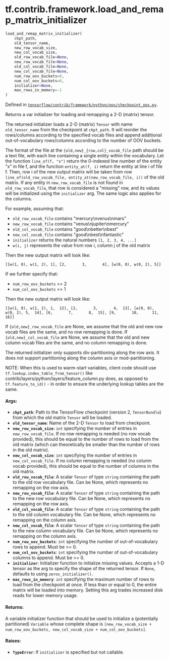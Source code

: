 <div itemscope itemtype="http://developers.google.com/ReferenceObject">
<meta itemprop="name" content="tf.contrib.framework.load_and_remap_matrix_initializer" />
</div>

# tf.contrib.framework.load_and_remap_matrix_initializer

``` python
load_and_remap_matrix_initializer(
    ckpt_path,
    old_tensor_name,
    new_row_vocab_size,
    new_col_vocab_size,
    old_row_vocab_file=None,
    new_row_vocab_file=None,
    old_col_vocab_file=None,
    new_col_vocab_file=None,
    num_row_oov_buckets=0,
    num_col_oov_buckets=0,
    initializer=None,
    max_rows_in_memory=-1
)
```



Defined in [`tensorflow/contrib/framework/python/ops/checkpoint_ops.py`](https://www.tensorflow.org/code/tensorflow/contrib/framework/python/ops/checkpoint_ops.py).

Returns a var initializer for loading and remapping a 2-D (matrix) tensor.

The returned initializer loads a 2-D (matrix) `Tensor` with name
`old_tensor_name` from the checkpoint at `ckpt_path`. It will reorder the
rows/columns according to the specified vocab files and append additional
out-of-vocabulary rows/columns according to the number of OOV buckets.

The format of the file at the `{old,new}_{row,col}_vocab_file` path should be
a text file, with each line containing a single entity within the vocabulary.
Let the function `line_of(f, "x")` return the 0-indexed line number of the
entity "x" in file f, and the function `entity_at(f, i)` return the entity at
line i of file f. Then, row i of the new output matrix will be taken from row
`line_of(old_row_vocab_file, entity_at(new_row_vocab_file, i))` of the old
matrix. If any entity in `new_row_vocab_file` is not found in
`old_row_vocab_file`, that row is considered a "missing" row, and its values
will be initialized using the `initializer` arg. The same logic also applies
for the columns.

For example, assuming that:

* `old_row_vocab_file` contains "mercury\nvenus\nmars"
* `new_row_vocab_file` contains "venus\njupiter\nmercury"
* `old_col_vocab_file` contains "good\nbetter\nbest"
* `new_col_vocab_file` contains "good\nbest\nfantastic"
* `initializer` returns the natural numbers `[1, 2, 3, 4, ...]`
* `w(i, j)` represents the value from row i, column j of the old matrix

Then the new output matrix will look like:

`[[w(1, 0), w(1, 2), 1],
  [2,       3,       4],
  [w(0, 0), w(0, 2), 5]]`

If we further specify that:

* `num_row_oov_buckets` == 2
* `num_col_oov_buckets` == 1

Then the new output matrix will look like:

`[[w(1, 0), w(1, 2), 1,  12],
  [2,       3,       4,  13],
  [w(0, 0), w(0, 2), 5,  14],
  [6,       7,       8,  15],
  [9,       10,      11, 16]]`

If `{old,new}_row_vocab_file` are None, we assume that the old and new row
vocab files are the same, and no row remapping is done. If
`{old,new}_col_vocab_file` are None, we assume that the old and new column
vocab files are the same, and no column remapping is done.

The returned initializer only supports div-partitioning along the row axis. It
does not support partitioning along the column axis or mod-partitioning.

NOTE: When this is used to warm-start variables, client code should use
`tf.lookup.index_table_from_tensor()` like
contrib/layers/python/layers/feature_column.py does, as opposed to
`tf.feature_to_id()` - in order to ensure the underlying lookup tables are the
same.

#### Args:

* <b>`ckpt_path`</b>: Path to the TensorFlow checkpoint (version 2, `TensorBundle`)
    from which the old matrix `Tensor` will be loaded.
* <b>`old_tensor_name`</b>: Name of the 2-D `Tensor` to load from checkpoint.
* <b>`new_row_vocab_size`</b>: `int` specifying the number of entries in
    `new_row_vocab_file`. If no row remapping is needed (no row vocab
    provided), this should be equal to the number of rows to load from the old
    matrix (which can theoretically be smaller than the number of rows in the
    old matrix).
* <b>`new_col_vocab_size`</b>: `int` specifying the number of entries in
    `new_col_vocab_file`. If no column remapping is needed (no column vocab
    provided), this should be equal to the number of columns in the old
    matrix.
* <b>`old_row_vocab_file`</b>: A scalar `Tensor` of type `string` containing the
    path to the old row vocabulary file. Can be None, which represents no
    remapping on the row axis.
* <b>`new_row_vocab_file`</b>: A scalar `Tensor` of type `string` containing the path
    to the new row vocabulary file. Can be None, which represents no remapping
    on the row axis.
* <b>`old_col_vocab_file`</b>: A scalar `Tensor` of type `string` containing the
    path to the old column vocabulary file. Can be None, which represents no
    remapping on the column axis.
* <b>`new_col_vocab_file`</b>: A scalar `Tensor` of type `string` containing the path
    to the new column vocabulary file. Can be None, which represents no
    remapping on the column axis.
* <b>`num_row_oov_buckets`</b>: `int` specifying the number of out-of-vocabulary rows
    to append. Must be >= 0.
* <b>`num_col_oov_buckets`</b>: `int` specifying the number of out-of-vocabulary
    columns to append. Must be >= 0.
* <b>`initializer`</b>: Initializer function to initialize missing values. Accepts a
    1-D tensor as the arg to specify the shape of the returned tensor. If
    `None`, defaults to using `zeros_initializer()`.
* <b>`max_rows_in_memory`</b>: `int` specifying the maximum number of rows to load from
    the checkpoint at once. If less than or equal to 0, the entire matrix will
    be loaded into memory. Setting this arg trades increased disk reads for
    lower memory usage.


#### Returns:

  A variable initializer function that should be used to initialize a
  (potentially partitioned) `Variable` whose complete shape is
  `[new_row_vocab_size + num_row_oov_buckets, new_col_vocab_size +
  num_col_oov_buckets]`.


#### Raises:

* <b>`TypeError`</b>: If `initializer` is specified but not callable.